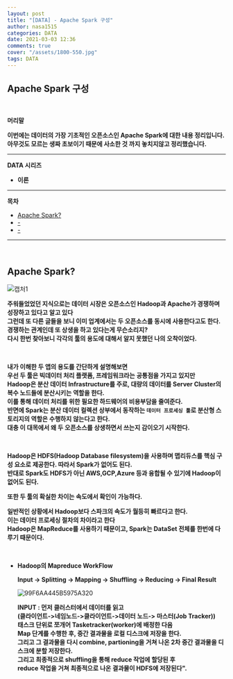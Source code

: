 ```yaml
---
layout: post
title: "[DATA] - Apache Spark 구성"
author: nasa1515
categories: DATA
date: 2021-03-03 12:36
comments: true
cover: "/assets/1800-550.jpg"
tags: DATA
---
```




## **Apache Spark 구성**


<br/>

**머리말**  

**이번에는 데이터의 가장 기초적인 오픈소스인 Apache Spark에 대한 내용 정리입니다.**  
**아무것도 모르는 생짜 초보이기 때문에 사소한 것 까지 놓치지않고 정리했습니다.**  




  


 
---

**DATA 시리즈**

* **이론**


---



**목차**


- [Apache Spark?](#a1)
- [-](#a2)
- [-](#a3)


--- 

<br/>

## **Apache Spark?**   <a name="a1"></a>   


![캡처1](https://user-images.githubusercontent.com/69498804/109732527-b3018e80-7c00-11eb-8fc9-53e9618bfac5.JPG)

**주워들었었던 지식으로는 데이터 시장은 오픈소스인 Hadoop과 Apache가 경쟁하며 성장하고 있다고 알고 있다**  
**그런데 또 다른 글들을 보니 이미 업계에서는 두 오픈소스를 동시에 사용한다고도 한다.**
**경쟁하는 관계인데 또 상생을 하고 있다는게 무슨소리지?**   
**다시 한번 찾아보니 각각의 툴의 용도에 대해서 알지 못했던 나의 오착이었다.**  

<br/>

**내가 이해한 두 앱의 용도를 간단하게 설명해보면**  
**우선 두 툴은 빅데이터 처리 플랫폼, 프레임워크라는 공통점을 가지고 있지만**  
**Hadoop은 분산 데이터 Infrastructure를 주로, 대량의 데이터를 Server Cluster의 복수 노드들에 분산시키는 역할을 한다.**  
**이를 통해 데이터 처리를 위한 필요한 하드웨어의 비용부담을 줄여준다.**   
**반면에 Spark는 분산 데이터 컬렉션 상부에서 동작하는 ``데이터 프로세싱 툴``로 분산형 스토리지의 역할은 수행하지 않는다고 한다.**  
**대충 이 대목에서 왜 두 오픈소스를 상생하면서 쓰는지 감이오기 시작한다.**  

<br/>
 
**Hadoop은 HDFS(Hadoop Database filesystem)을 사용하며 맵리듀스를 핵심 구성 요소로 제공한다. 따라서 Spark가 없어도 된다.**   
**반대로 Spark도 HDFS가 아닌 AWS,GCP,Azure 등과 융합될 수 있기에 Hadoop이 없어도 된다.**  

**또한 두 툴의 확실한 차이는 속도에서 확인이 가능하다.** 

**일반적인 상황에서 Hadoop보다 스파크의 속도가 월등히 빠르다고 한다.**  
**이는 데이터 프로세싱 절차의 차이라고 한다**  
**Hadoop은 MapReduce를 사용하기 때문이고, Spark는 DataSet 전체를 한번에 다루기 때문이다.**  

<br/>

* **Hadoop의 Mapreduce WorkFlow**  

    **Input -> Splitting -> Mapping -> Shuffling -> Reducing -> Final Result**

    ![99F6AA445B5975A320](https://user-images.githubusercontent.com/69498804/109735558-4ee1c900-7c06-11eb-85aa-5fd05dc011f1.jpg)


    **INPUT : 먼저 클러스터에서 데이터를 읽고**  
    **(클라이언트->네임노드->클라이언트->데이터 노드-> 마스터(Job Tracker))**  
    **태스크 단위로 쪼개어 Tasketracker(worker)에 배정한 다음**  
    **Map 단계를 수행한 후, 중간 결과물을 로컬 디스크에 저장을 한다.**  
    **그리고 그 결과물을 다시 combine, partioning을 거쳐 나온 2차 중간 결과물을 디스크에 분할 저장한다.**  
    **그리고 최종적으로 shuffling을 통해 reduce 작업에 할당된 후**  
    **reduce 작업을 거쳐 최종적으로 나온 결과물이 HDFS에 저장된다".**
